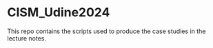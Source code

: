 # CISM_Udine2024
This repo contains the scripts used to produce the case studies in the lecture notes. 

